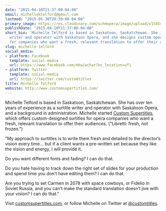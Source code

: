 ```yaml
---
date: "2015-04-10T21:37:00-04:00"
email: michellektelford@gmail.com
lastmod: "2015-05-30T20:39:00-04:00"
primary_image: https://res.cloudinary.com/schmopera/image/upload/v1545409169/media/webhook-uploads/1432438858823/Michelle.png.png
publishDate: "2015-04-10T21:37:00-04:00"
short_bio: 'Michelle Telford is based in Saskatoon, Saskatchewan. She is a surtitle
  writer and operator with Saskatoon Opera, and she designs custom opera surtitles
  for companies who want a fresh, relevant translation to offer their audiences. '
slug: michelle-telford
social_media:
- platform: Facebook
  template: social-media
  url: https://www.facebook.com/mkwiwchar?hc_location=ufi
- platform: Twitter
  template: social-media
  url: https://twitter.com/customtitles
title: Michelle Telford
website: http://www.customsupertitles.com/
---
```


Michelle Telford is based in Saskatoon, Saskatchewan. She has over ten years of experience as a surtitle writer and operator with Saskatoon Opera, and a background in administration. Michelle started [Custom Supertitles](http://www.customsupertitles.com/), which offers custom-designed surtitles for opera companies who want a fresh, relevant translation to offer their audiences. ("Libretti: fresh, not frozen.")

"My approach to surtitles is to write them fresh and detailed to the director’s vision every time… but if a client wants a pre-written set because they like the vision and energy, I will provide it.

Do you want different fonts and fading? I can do that.

Do you hate having to track down the right set of slides for your production and spend time you don’t have editing them? I can do that.

Are you trying to set Carmen in 2078 with space cowboys, or Fidelio in Soviet Russia, and you can’t make the standard translation doesn’t jive with your vision? I can do that."

Visit [customsupertitles.com](http://www.customsupertitles.com/), or follow Michelle on Twitter at [@customtitles](https://twitter.com/customtitles).

